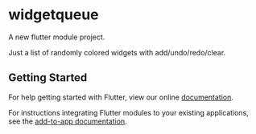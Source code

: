 # widgetqueue

A new flutter module project.

Just a list of randomly colored widgets with add/undo/redo/clear.

## Getting Started

For help getting started with Flutter, view our online
[documentation](https://flutter.dev/).

For instructions integrating Flutter modules to your existing applications,
see the [add-to-app documentation](https://flutter.dev/docs/development/add-to-app).
